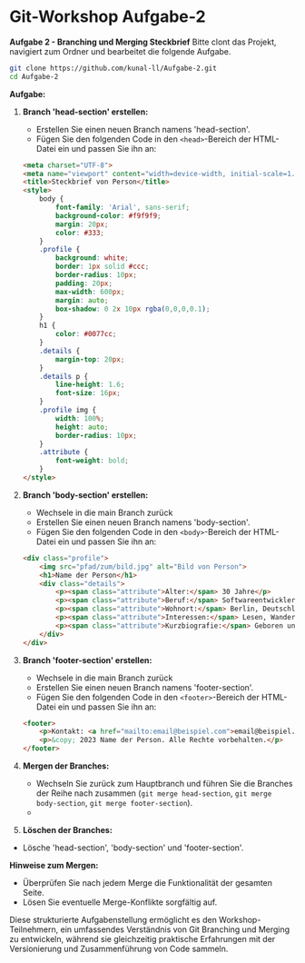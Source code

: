 # Git-Workshop Aufgabe-2

**Aufgabe 2 - Branching und Merging Steckbrief**
Bitte clont das Projekt, navigiert zum Ordner und bearbeitet die folgende Aufgabe.
   ```sh
   git clone https://github.com/kunal-ll/Aufgabe-2.git
   cd Aufgabe-2
   ```
**Aufgabe:**
1. **Branch 'head-section' erstellen:**
   - Erstellen Sie einen neuen Branch namens 'head-section'.
   - Fügen Sie den folgenden Code in den `<head>`-Bereich der HTML-Datei ein und passen Sie ihn an:
   ```html
   <meta charset="UTF-8">
   <meta name="viewport" content="width=device-width, initial-scale=1.0">
   <title>Steckbrief von Person</title>
   <style>
       body {
           font-family: 'Arial', sans-serif;
           background-color: #f9f9f9;
           margin: 20px;
           color: #333;
       }
       .profile {
           background: white;
           border: 1px solid #ccc;
           border-radius: 10px;
           padding: 20px;
           max-width: 600px;
           margin: auto;
           box-shadow: 0 2x 10px rgba(0,0,0,0.1);
       }
       h1 {
           color: #0077cc;
       }
       .details {
           margin-top: 20px;
       }
       .details p {
           line-height: 1.6;
           font-size: 16px;
       }
       .profile img {
           width: 100%;
           height: auto;
           border-radius: 10px;
       }
       .attribute {
           font-weight: bold;
       }
   </style>
   ```

2. **Branch 'body-section' erstellen:**
   - Wechsele in die main Branch zurück
   - Erstellen Sie einen neuen Branch namens 'body-section'.
   - Fügen Sie den folgenden Code in den `<body>`-Bereich der HTML-Datei ein und passen Sie ihn an:
   ```html
   <div class="profile">
       <img src="pfad/zum/bild.jpg" alt="Bild von Person">
       <h1>Name der Person</h1>
       <div class="details">
           <p><span class="attribute">Alter:</span> 30 Jahre</p>
           <p><span class="attribute">Beruf:</span> Softwareentwickler</p>
           <p><span class="attribute">Wohnort:</span> Berlin, Deutschland</p>
           <p><span class="attribute">Interessen:</span> Lesen, Wandern, Programmieren</p>
           <p><span class="attribute">Kurzbiografie:</span> Geboren und aufgewachsen in Hamburg, hat die Person Informatik studiert und arbeitet seit 5 Jahren als Softwareentwickler in Berlin. In der Freizeit geht sie gerne wandern und beschäftigt sich mit Open-Source-Projekten.</p>
       </div>
   </div>
   ```

4. **Branch 'footer-section' erstellen:**
   - Wechsele in die main Branch zurück
   - Erstellen Sie einen neuen Branch namens 'footer-section'.
   - Fügen Sie den folgenden Code in den `<footer>`-Bereich der HTML-Datei ein und passen Sie ihn an:
   ```html
   <footer>
       <p>Kontakt: <a href="mailto:email@beispiel.com">email@beispiel.com</a></p>
       <p>&copy; 2023 Name der Person. Alle Rechte vorbehalten.</p>
   </footer>
   ```

6. **Mergen der Branches:**
   - Wechseln Sie zurück zum Hauptbranch und führen Sie die Branches der Reihe nach zusammen (`git merge head-section`, `git merge body-section`, `git merge footer-section`).
   - 
 7. **Löschen der Branches:**
   - Lösche 'head-section', 'body-section' und  'footer-section'.

**Hinweise zum Mergen:**
- Überprüfen Sie nach jedem Merge die Funktionalität der gesamten Seite.
- Lösen Sie eventuelle Merge-Konflikte sorgfältig auf.

Diese strukturierte Aufgabenstellung ermöglicht es den Workshop-Teilnehmern, ein umfassendes Verständnis von Git Branching und Merging zu entwickeln, während sie gleichzeitig praktische Erfahrungen mit der Versionierung und Zusammenführung von Code sammeln.
